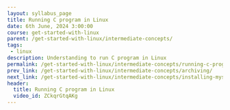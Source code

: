 ```yaml
---
layout: syllabus_page
title: Running C program in Linux
date: 6th June, 2024 3:00:00
course: get-started-with-linux
parent: /get-started-with-linux/intermediate-concepts/
tags:
 - linux
description: Understanding to run C program in Linux
permalink: /get-started-with-linux/intermediate-concepts/running-c-program/
prev_link: /get-started-with-linux/intermediate-concepts/archiving/
next_link: /get-started-with-linux/intermediate-concepts/installing-mysql/
header:
  title: Running C program in Linux
  video_id: ZCkqrGtqAKg
---
```

